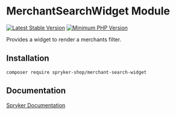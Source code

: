 # MerchantSearchWidget Module
[![Latest Stable Version](https://poser.pugx.org/spryker-shop/merchant-search-widget/v/stable.svg)](https://packagist.org/packages/spryker-shop/merchant-search-widget)
[![Minimum PHP Version](https://img.shields.io/badge/php-%3E%3D%207.4-8892BF.svg)](https://php.net/)

Provides a widget to render a merchants filter.

## Installation

```
composer require spryker-shop/merchant-search-widget
```

## Documentation

[Spryker Documentation](https://docs.spryker.com)
